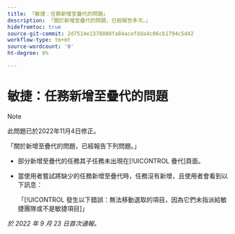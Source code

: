 ```yaml
---
title: 「敏捷：任務新增至疊代的問題」
description: 「關於新增至疊代的問題，已經報告多次。」
hidefromtoc: true
source-git-commit: 2d7514e1378880fa84acefdda4c06cb1794c5d42
workflow-type: tm+mt
source-wordcount: '0'
ht-degree: 0%

---
```



# 敏捷：任務新增至疊代的問題

>[!NOTE]
>
>此問題已於2022年11月4日修正。

「關於新增至疊代的問題，已經報告下列問題。」

* 部分新增至疊代的任務其子任務未出現在[!UICONTROL 疊代]頁面。
* 當使用者嘗試將缺少的任務新增至疊代時，任務沒有新增，且使用者會看到以下訊息：

   「[!UICONTROL 發生以下錯誤：無法移動選取的項目，因為它們未指派給敏捷團隊或不是敏捷項目]」

_於 2022 年 9 月 23 日首次通報。_

